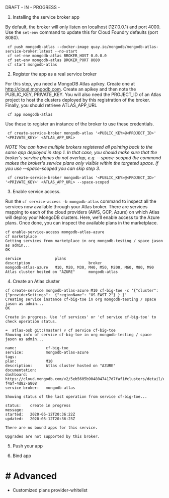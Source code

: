 DRAFT - IN - PROGRESS - 
1. Installing the service broker app

By default, the broker will only listen on localhost (127.0.0.1) and port 4000.
Use the `set-env` command to update this for Cloud Foundry defaults (port 8080).

```
 cf push mongodb-atlas --docker-image quay.io/mongodb/mongodb-atlas-service-broker:latest --no-start
 cf set-env mongodb-atlas BROKER_HOST 0.0.0.0
 cf set-env mongodb-atlas BROKER_PORT 8080
 cf start mongodb-atlas
```
2. Register the app as a real service broker

For this step, you need a MongoDB Atlas apikey. Create one at http://cloud.mongodb.com.
Create an apikey and then note the PUBLIC_KEY, PRIVATE_KEY. You will also need the PROJECT_ID of an Atlas project to host the clusters deployed by this registration of the broker. Finally, you should retrieve ATLAS_APP_URL

```
 cf app mongodb-atlas
```

Use these to register an instance of the broker to use these credentials. 

```
 cf create-service-broker mongodb-atlas '<PUBLIC_KEY>@<PROJECT_ID>' '<PRIVATE_KEY>' <ATLAS_APP_URL>
```
_NOTE You can have multiple brokers registered all pointing back to the same app deployed in step 1. In that case, you should make sure that the broker's service planes do not overlap, e.g. --space-scoped the command makes the broker's service plans only visible within the targeted space. If you use --space-scoped you can skip step 3._

```
 cf create-service-broker mongodb-atlas '<PUBLIC_KEY>@<PROJECT_ID>' '<PRIVATE_KEY>' <ATLAS_APP_URL> --space-scoped
```

3. Enable service access.

Run the `cf service-access -b mongodb-atlas` command to inspect all the services now available through your Atlas broker. There are services mapping to each of the cloud providers (AWS, GCP, Azure) on which Atlas will deploy your MongoDB clusters. Here, we'll enable access to the Azure plans. Once done, you can inspect the available plans in the marketplace.

```
cf enable-service-access mongodb-atlas-azure
cf marketplace
Getting services from marketplace in org mongodb-testing / space jason as admin...
OK

service               plans                                          description                          broker
mongodb-atlas-azure   M10, M20, M30, M40, M50, M200, M60, M80, M90   Atlas cluster hosted on "AZURE"      mongodb-atlas
```

4. Create an Atlas cluster

```
cf create-service mongodb-atlas-azure M10 cf-big-toe -c '{"cluster":  {"providerSettings":  {"regionName": "US_EAST_2"} } }'
Creating service instance cf-big-toe in org mongodb-testing / space jason as admin...
OK

Create in progress. Use 'cf services' or 'cf service cf-big-toe' to check operation status.
```
```
➜  atlas-osb git:(master) ✗ cf service cf-big-toe
Showing info of service cf-big-toe in org mongodb-testing / space jason as admin...

name:             cf-big-toe
service:          mongodb-atlas-azure
tags:             
plan:             M10
description:      Atlas cluster hosted on "AZURE"
documentation:    
dashboard:        https://cloud.mongodb.com/v2/5eb5605b9048047417d7faf1#clusters/detail/efb648fc-f4af-4d82-a808
service broker:   mongodb-atlas

Showing status of the last operation from service cf-big-toe...

status:    create in progress
message:   
started:   2020-05-12T20:36:22Z
updated:   2020-05-12T20:36:23Z

There are no bound apps for this service.

Upgrades are not supported by this broker.
```

5. Push your app

6. Bind app

# # Advanced

* Customized plans provider-whitelist
